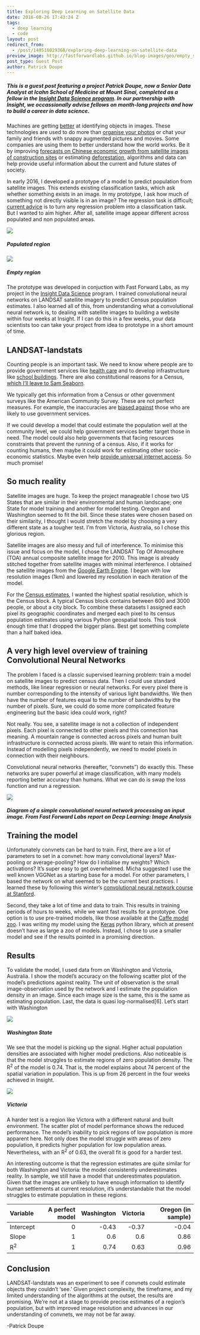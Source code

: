 ```yaml
---
title: Exploring Deep Learning on Satellite Data
date: 2016-08-26 17:43:24 Z
tags:
  - deep learning
  - code
layout: post
redirect_from:
  - /post/149516029368/exploring-deep-learning-on-satellite-data
preview_image: http://fastforwardlabs.github.io/blog-images/geo/empty_satellite_image.png
post_type: Guest Post
author: Patrick Doupe
---
```


##### This is a guest post featuring a project Patrick Doupe, now a Senior Data Analyst at Icahn School of Medicine at Mount Sinai, completed as a fellow in the <a href="http://insightdatascience.com">Insight Data Science program</a>. In our partnership with Insight, we occassionally advise fellows on month-long projects and how to build a career in data science.

<p>Machines are getting <a href="http://rodrigob.github.io/are_we_there_yet/build/classification_datasets_results.html">better</a> at identifying objects in images. These technologies are used to do more than <a href="https://twitter.com/patrickdoupe/status/724820639924781056">organise your photos</a> or chat your family and friends with snappy augmented pictures and movies. Some companies are using them to better understand how the world works. Be it by improving <a href="http://www.wsj.com/articles/startups-mine-market-moving-data-from-fields-parking-lotseven-shadows-1416502993">forecasts on Chinese economic growth from satellite images of construction sites</a> or estimating <a href="http://www.forbes.com/sites/alexknapp/2015/04/22/satellite-data-and-a-i-will-be-deployed-to-predict-and-prevent-deforestation/#152c27947fdb">deforestation</a>, algorithms and data can help provide useful information about the current and future states of society.</p>
<p>In early 2016, I developed a prototype of a model to predict population from satellite images. This extends existing classification tasks, which ask whether something exists in an image. In my prototype, I ask how much of something not directly visible is in an image? The regression task is difficult; <a href="http://cs231n.github.io/neural-networks-2/">current advice</a> is to turn any regression problem into a classification task. But I wanted to aim higher. After all, satellite image appear different across populated and non populated areas.</p>

![](http://fastforwardlabs.github.io/blog-images/geo/populated_satellite_image.png")

##### Populated region

![](http://fastforwardlabs.github.io/blog-images/geo/empty_satellite_image.png)

##### Empty region

<p>The prototype was developed in conjuction with Fast Forward Labs, as my project in the <a href="http://insightdatascience.com">Insight Data Science</a> program. I trained convolutional neural networks on LANDSAT satellite imagery to predict Census population estimates. I also learned all of this, from understanding what a convolutional neural network is, to dealing with satellite images to building a website within four weeks at Insight. If I can do this in a few weeks, your data scientists too can take your project from idea to prototype in a short amount of time.</p>
<h2 id="landsat-landstats">LANDSAT-landstats</h2>
<p>Counting people is an important task. We need to know where people are to provide government services like <a href="http://www.theatlantic.com/health/archive/2016/02/nursing-shortage/459741/">health care</a> and to develop infrastructure like <a href="http://www.theage.com.au/national/education/victorias-schools-of-the-future-a-work-in-progress-20160321-gnn2ie">school buildings</a>. There are also constitutional reasons for a Census, <a href="https://www.youtube.com/watch?v=TK9Gq6SX3YU">which I&rsquo;ll leave to Sam Seaborn</a>.</p>
<p>We typically get this information from a Census or other government surveys like the American Community Survey. These are not perfect measures. For example, the inaccuracies are <a href="http://www.datacenterresearch.org/pre-katrina/articles/censustrust.html">biased against</a> those who are likely to use government services.</p>
<p>If we could develop a model that could estimate the population well at the community level, we could help government services better target those in need. The model could also help governments that facing resources constraints that prevent the running of a census. Also, if it works for counting humans, then maybe it could work for estimating other socio-economic statistics. Maybe even help <a href="https://code.facebook.com/posts/1676452492623525/connecting-the-world-with-better-maps/">provide universal internet access</a>. So much promise!</p>
<h2 id="so-much-reality">So much reality</h2>
<p>Satellite images are huge. To keep the project manageable I chose two US States that are similar in their environmental and human landscape; one State for model training and another for model testing. Oregon and Washington seemed to fit the bill. Since these states were chosen based on their similarity, I thought I would stretch the model by choosing a very different state as a tougher test. I&rsquo;m from Victoria, Australia, so I chose this glorious region.</p>
<p>Satellite images are also messy and full of interference. To minimise this issue and focus on the model, I chose the LANDSAT Top Of Atmosphere (TOA) annual composite satellite image for 2010. This image is already stitched together from satellite images with minimal interference. I obtained the satellite images from the <a href="https://earthengine.google.com">Google Earth Engine</a>. I began with low resolution images (1km) and lowered my resolution in each iteration of the model.</p>
<p>For the <a href="http://www.census.gov/geo/maps-data/data/tiger-line.html">Census estimates</a>, I wanted the highest spatial resolution, which is the Census block. A typical Census block contains between 600 and 3000 people, or about a city block. To combine these datasets I assigned each pixel its geographic coordinates and merged each pixel to its census population estimates using various Python geospatial tools. This took enough time that I dropped the bigger plans. Best get something complete than a half baked idea.</p>
<h2 id="a-very-high-level-overview-of-training-convolutional-neural-networks">A very high level overview of training Convolutional Neural Networks</h2>
<p>The problem I faced is a classic supervised learning problem: train a model on satellite images to predict census data. Then I could use standard methods, like linear regression or neural networks. For every pixel there is number corresponding to the intensity of various light bandwidths. We then have the number of features equal to the number of bandwidths by the number of pixels. Sure, we could do some more complicated feature engineering but the basic idea could work, right?</p>
<p>Not really. You see, a satellite image is not a collection of independent pixels. Each pixel is connected to other pixels and this connection has meaning. A mountain range is connected across pixels and human built infrastructure is connected across pixels. We want to retain this information. Instead of modelling pixels independently, we need to model pixels in connection with their neighbours.</p>
<p>Convolutional neural networks (hereafter, &ldquo;convnets&rdquo;) do exactly this. These networks are super powerful at image classification, with many models reporting better accuracy than humans. What we can do is swap the loss function and run a regression.</p>

![](http://fastforwardlabs.github.io/blog-images/geo/convnet-01-ffl.png)

##### Diagram of a simple convolutional neural network processing an input image. From Fast Forward Labs report on Deep Learning: Image Analysis

<h2 id="training-the-model">Training the model</h2>
<p>Unfortunately convnets can be hard to train. First, there are a lot of parameters to set in a convnet: how many convolutional layers? Max-pooling or average-pooling? How do I initialise my weights? Which activations? It&rsquo;s super easy to get overwhelmed. Micha suggested I use the well known VGGNet as a starting base for a model. For other parameters, I based the network on what seemed to be the current best practices. I learned these by following this winter&rsquo;s <a href="http://cs231n.github.io/neural-networks-2/">convolutional neural network course at Stanford</a>.</p>
<p>Second, they take a lot of time and data to train. This results in training periods of hours to weeks, while we want fast results for a prototype. One option is to use pre-trained models, like those available at the <a href="https://github.com/BVLC/caffe/wiki/Model-Zoo">Caffe model zoo</a>. I was writing my model using the <a href="http://keras.io">Keras</a> python library, which at present doesn&rsquo;t have as large a zoo of models. Instead, I chose to use a smaller model and see if the results pointed in a promising direction.</p>
<h2 id="results">Results</h2>
<p>To validate the model, I used data from on Washington and Victoria, Australia. I show the model&rsquo;s accuracy on the following scatter plot of the model&rsquo;s predictions against reality. The unit of observation is the small image-observation used by the network and I estimate the population density in an image. Since each image size is the same, this is the same as estimating population. Last, the data is quasi log-normalised[6]. Let&rsquo;s start with Washington</p>

![](http://fastforwardlabs.github.io/blog-images/geo/washington.png)

##### Washington State

<p>We see that the model is picking up the signal. Higher actual population densities are associated with higher model predictions. Also noticeable is that the model struggles to estimate regions of zero population density. The R<sup>2</sup> of the model is 0.74. That is, the model explains about 74 percent of the spatial variation in population. This is up from 26 percent in the four weeks achieved in Insight.</p>

![](http://fastforwardlabs.github.io/blog-images/geo/victoria.png)

##### Victoria

<p>A harder test is a region like Victora with a different natural and built environment. The scatter plot of model performance shows the reduced performance. The model&rsquo;s inability to pick regions of low population is more apparent here. Not only does the model struggle with areas of zero population, it predicts higher population for low population areas. Nevertheless, with an R<sup>2</sup> of 0.63, the overall fit is good for a harder test.</p>
<p>An interesting outcome is that the regression estimates are quite similar for both Washington and Victoria: the model consistently underestimates reality. In sample, we still have a model that underestimates population. Given that the images are unlikely to have enough information to identify human settlements at current resolution, it&rsquo;s understandable that the model struggles to estimate population in these regions.</p>
<table><thead><tr class="header"><th align="left">Variable</th>
<th align="right">A perfect model</th>
<th align="right">Washington</th>
<th align="right">Victoria</th>
<th align="right">Oregon (in sample)</th>
</tr></thead><tbody><tr class="odd"><td align="left">Intercept</td>
<td align="right">0</td>
<td align="right">-0.43</td>
<td align="right">-0.37</td>
<td align="right">-0.04</td>
</tr><tr class="even"><td align="left">Slope</td>
<td align="right">1</td>
<td align="right">0.6</td>
<td align="right">0.6</td>
<td align="right">0.86</td>
</tr><tr class="odd"><td align="left">R<sup>2</sup></td>
<td align="right">1</td>
<td align="right">0.74</td>
<td align="right">0.63</td>
<td align="right">0.96</td>
</tr></tbody></table><h2 id="conclusion">Conclusion</h2>
<p>LANDSAT-landstats was an experiment to see if convnets could estimate objects they couldn&rsquo;t &lsquo;see.&rsquo; Given project complexity, the timeframe, and my limited understanding of the algorithms at the outset, the results are promising. We&rsquo;re not at a stage to provide precise estimates of a region&rsquo;s population, but with improved image resolution and advances in our understanding of convnets, we may not be far away.</p>
<p>-Patrick Doupe</p>
